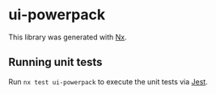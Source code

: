 # ui-powerpack

This library was generated with [Nx](https://nx.dev).

## Running unit tests

Run `nx test ui-powerpack` to execute the unit tests via [Jest](https://jestjs.io).

